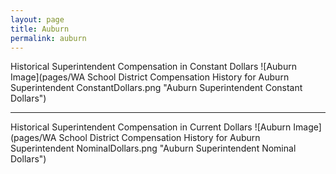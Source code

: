 ```yaml
---
layout: page
title: Auburn
permalink: auburn
---
```



Historical Superintendent Compensation in Constant Dollars
![Auburn Image](pages/WA School District Compensation History for Auburn Superintendent ConstantDollars.png "Auburn Superintendent Constant Dollars")

___

Historical Superintendent Compensation in Current Dollars
![Auburn Image](pages/WA School District Compensation History for Auburn Superintendent NominalDollars.png "Auburn Superintendent Nominal Dollars")